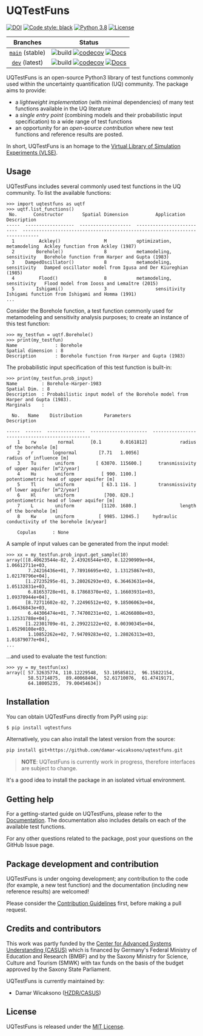 # UQTestFuns
[![DOI](http://img.shields.io/badge/DOI-10.5281/zenodo.8109901-blue.svg?style=flat-square)](https://doi.org/10.5281/zenodo.8109901)
[![Code style: black](https://img.shields.io/badge/code%20style-black-000000.svg?style=flat-square)](https://github.com/psf/black)
[![Python 3.8](https://img.shields.io/badge/python-3.7-blue.svg?style=flat-square)](https://www.python.org/downloads/release/python-370/)
[![License](https://img.shields.io/github/license/damar-wicaksono/uqtestfuns?style=flat-square)](https://choosealicense.com/licenses/mit/)

|                                  Branches                                  | Status                                                                                                                                                                                                                                                                                                                                                                                                                                                                                            |
|:--------------------------------------------------------------------------:|---------------------------------------------------------------------------------------------------------------------------------------------------------------------------------------------------------------------------------------------------------------------------------------------------------------------------------------------------------------------------------------------------------------------------------------------------------------------------------------------------|
| [`main`](https://github.com/damar-wicaksono/uqtestfuns/tree/main) (stable) | ![build](https://img.shields.io/github/actions/workflow/status/damar-wicaksono/uqtestfuns/main.yml?branch=main&style=flat-square) [![codecov](https://img.shields.io/codecov/c/github/damar-wicaksono/uqtestfuns/main?logo=CodeCov&style=flat-square&token=Y6YQEPJ1TT)](https://app.codecov.io/gh/damar-wicaksono/uqtestfuns/tree/main) [![Docs](https://readthedocs.org/projects/uqtestfuns/badge/?version=stable&style=flat-square)](https://uqtestfuns.readthedocs.io/en/latest/?badge=stable) |
|  [`dev`](https://github.com/damar-wicaksono/uqtestfuns/tree/dev) (latest)  | ![build](https://img.shields.io/github/actions/workflow/status/damar-wicaksono/uqtestfuns/main.yml?branch=dev&style=flat-square) [![codecov](https://img.shields.io/codecov/c/github/damar-wicaksono/uqtestfuns/dev?logo=CodeCov&style=flat-square&token=Y6YQEPJ1TT)](https://app.codecov.io/gh/damar-wicaksono/uqtestfuns/tree/dev) [![Docs](https://readthedocs.org/projects/uqtestfuns/badge/?version=latest&style=flat-square)](https://uqtestfuns.readthedocs.io/en/latest/?badge=latest)    |

<!--One paragraph description-->
UQTestFuns is an open-source Python3 library of test functions commonly used
within the uncertainty quantification (UQ) community.
The package aims to provide:

- a _lightweight implementation_ (with minimal dependencies) of
  many test functions available in the UQ literature
- a _single entry point_ (combining models and their probabilistic input
  specification) to a wide range of test functions
- an opportunity for an _open-source contribution_ where new test functions and
  reference results are posted.

In short, UQTestFuns is an homage
to the [Virtual Library of Simulation Experiments (VLSE)](https://www.sfu.ca/~ssurjano/).

## Usage

UQTestFuns includes several commonly used test functions in the UQ community.
To list the available functions:

```python-repl
>>> import uqtestfuns as uqtf
>>> uqtf.list_functions()
 No.      Constructor       Spatial Dimension          Application          Description
-----  ------------------  -------------------  --------------------------  ----------------------------------------------------------------------------
  1         Ackley()                M           optimization, metamodeling  Ackley function from Ackley (1987)
  2        Borehole()               8           metamodeling, sensitivity   Borehole function from Harper and Gupta (1983)
  3    DampedOscillator()           8           metamodeling, sensitivity   Damped oscillator model from Igusa and Der Kiureghian (1985)
  4         Flood()                 8           metamodeling, sensitivity   Flood model from Iooss and Lemaître (2015)
  5        Ishigami()               3                  sensitivity          Ishigami function from Ishigami and Homma (1991)
...
```

Consider the Borehole function, a test function commonly used for metamodeling
and sensitivity analysis purposes; to create an instance of this test function:

```python-repl
>>> my_testfun = uqtf.Borehole()
>>> print(my_testfun)
Name              : Borehole
Spatial dimension : 8
Description       : Borehole function from Harper and Gupta (1983)
```

The probabilistic input specification of this test function is built-in:

```python-repl
>>> print(my_testfun.prob_input)
Name         : Borehole-Harper-1983
Spatial Dim. : 8
Description  : Probabilistic input model of the Borehole model from Harper and Gupta (1983).
Marginals    :

  No.   Name    Distribution        Parameters                          Description                  
                                                                                                     
-----  ------  --------------  ---------------------  -----------------------------------------------
    1    rw        normal      [0.1       0.0161812]            radius of the borehole [m]
    2    r       lognormal        [7.71   1.0056]                 radius of influence [m]
    3    Tu       uniform        [ 63070. 115600.]      transmissivity of upper aquifer [m^2/year]
    4    Hu       uniform          [ 990. 1100.]         potentiometric head of upper aquifer [m]
    5    Tl       uniform          [ 63.1 116. ]        transmissivity of lower aquifer [m^2/year]
    6    Hl       uniform           [700. 820.]          potentiometric head of lower aquifer [m]    
    7    L        uniform          [1120. 1680.]                length of the borehole [m]                                       
    8    Kw       uniform         [ 9985. 12045.]     hydraulic conductivity of the borehole [m/year]

    Copulas      : None
```

A sample of input values can be generated from the input model:

```python-repl
>>> xx = my_testfun.prob_input.get_sample(10)
array([[8.40623544e-02, 2.43926544e+03, 8.12290909e+04, 1.06612711e+03,
        7.24216436e+01, 7.78916695e+02, 1.13125867e+03, 1.02170796e+04],
       [1.27235295e-01, 3.28026293e+03, 6.36463631e+04, 1.05132831e+03,
        6.81653728e+01, 8.17868370e+02, 1.16603931e+03, 1.09370944e+04],
       [8.72711602e-02, 7.22496512e+02, 9.18506063e+04, 1.06436843e+03,
        6.44306474e+01, 7.74700231e+02, 1.46266808e+03, 1.12531788e+04],
       [1.22301709e-01, 2.29922122e+02, 8.00390345e+04, 1.05290108e+03,
        1.10852262e+02, 7.94709283e+02, 1.28026313e+03, 1.01879077e+04],
...
```

...and used to evaluate the test function:

```python-repl
>>> yy = my_testfun(xx)
array([ 57.32635774, 110.12229548,  53.10585812,  96.15822154,
        58.51714875,  89.40068404,  52.61710076,  61.47419171,
        64.18005235,  79.00454634])
```

## Installation

You can obtain UQTestFuns directly from PyPI using `pip`:

```bash
$ pip install uqtestfuns
```

Alternatively, you can also install the latest version from the source:

```bash
pip install git+https://github.com/damar-wicaksono/uqtestfuns.git
```

> **NOTE**: UQTestFuns is currently work in progress,
> therefore interfaces are subject to change.

It's a good idea to install the package in an isolated virtual environment.

## Getting help

<!--Getting help-->
For a getting-started guide on UQTestFuns,
please refer to the [Documentation](https://uqtestfuns.readthedocs.io/en/latest/).
The documentation also includes details on each of the available test functions.

For any other questions related to the package,
post your questions on the GitHub Issue page.

## Package development and contribution

<!--Package Development-->
UQTestFuns is under ongoing development;
any contribution to the code (for example, a new test function)
and the documentation (including new reference results) are welcomed!

Please consider the [Contribution Guidelines](CONTRIBUTING.MD) first,
before making a pull request. 

## Credits and contributors

<!--Credits and contributors-->
This work was partly funded
by the [Center for Advanced Systems Understanding (CASUS)](https://www.casus.science/)
which is financed by Germany's Federal Ministry of Education and Research (BMBF)
and by the Saxony Ministry for Science, Culture and Tourism (SMWK)
with tax funds on the basis of the budget approved
by the Saxony State Parliament.

UQTestFuns is currently maintained by:

- Damar Wicaksono ([HZDR/CASUS](https://www.casus.science/))

## License

<!--License-->
UQTestFuns is released under the [MIT License](LICENSE).
